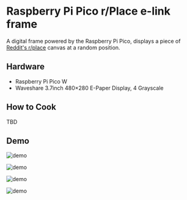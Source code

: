 # Raspberry Pi Pico r/Place e-link frame
A digital frame powered by the Raspberry Pi Pico, displays a piece of [Reddit's r/place](https://www.reddit.com/r/place/) canvas at a random position.

## Hardware
 - Raspberry Pi Pico W
 - Waveshare 3.7inch 480×280 E-Paper Display, 4 Grayscale

## How to Cook
TBD

## Demo
![demo](https://github.com/flodek/rpi-pico-rplace-e-paper-frame/blob/main/IMG_8263.png?raw=true)

![demo](https://github.com/flodek/rpi-pico-rplace-e-paper-frame/blob/main/IMG_0126.jpeg?raw=true)

![demo](https://github.com/flodek/rpi-pico-rplace-e-paper-frame/blob/main/IMG_8252.png?raw=true)

![demo](https://github.com/flodek/rpi-pico-rplace-e-link-frame/blob/main/demo.gif?raw=true)
